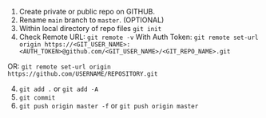 1. Create private or public repo on GITHUB.
2. Rename `main` branch to `master`. (OPTIONAL)
3. Within local directory of repo files `git init`
4. Check Remote URL: `git remote -v`
With Auth Token:
`git remote set-url origin https://<GIT_USER_NAME>:<AUTH_TOKEN>@github.com/<GIT_USER_NAME>/<GIT_REPO_NAME>.git`

OR:
`git remote set-url origin https://github.com/USERNAME/REPOSITORY.git`

4. `git add .` or `git add -A`
5. `git commit`
6. `git push origin master -f` or `git push origin master`